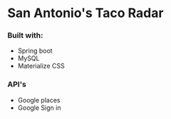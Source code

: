 # San Antonio's Taco Radar

### Built with:
- Spring boot
- MySQL
- Materialize CSS

### API's

- Google places
- Google Sign in
